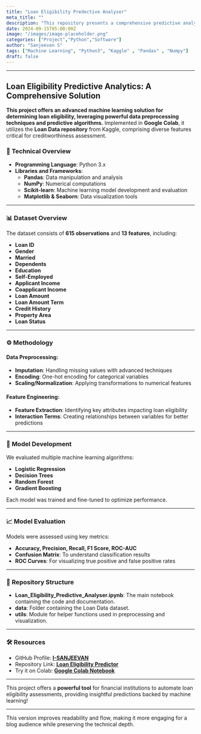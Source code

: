 ```yaml
---
title: "Loan Eligibility Predective Analyser"
meta_title: ""
description: "This repository presents a comprehensive predictive analytics solution for determining loan eligibility, leveraging advanced machine learning techniques and data preprocessing methodologies. The project is implemented in Google Colab, utilizing a dataset from Kaggle's Loan Data repository, which encompasses a diverse range of attributes pertinent to creditworthiness assessment."
date: 2024-09-15T05:00:00Z
image: "/images/image-placeholder.png"
categories: ["Project","Python","Software"]
author: "Sanjeevan S"
tags: ["Machine Learning", "Python3", "Kaggle" , "Pandas" , "Numpy"]
draft: false
---
```




---

## Loan Eligibility Predictive Analytics: A Comprehensive Solution

**This project offers an advanced machine learning solution for determining loan eligibility, leveraging powerful data preprocessing techniques and predictive algorithms.** Implemented in **Google Colab**, it utilizes the **Loan Data repository** from Kaggle, comprising diverse features critical for creditworthiness assessment.

### 🔧 **Technical Overview**

- **Programming Language**: Python 3.x
- **Libraries and Frameworks**:
  - **Pandas**: Data manipulation and analysis
  - **NumPy**: Numerical computations
  - **Scikit-learn**: Machine learning model development and evaluation
  - **Matplotlib & Seaborn**: Data visualization tools

---

### 📊 **Dataset Overview**

The dataset consists of **615 observations** and **13 features**, including:

- **Loan ID**
- **Gender**
- **Married**
- **Dependents**
- **Education**
- **Self-Employed**
- **Applicant Income**
- **Coapplicant Income**
- **Loan Amount**
- **Loan Amount Term**
- **Credit History**
- **Property Area**
- **Loan Status**

---

### ⚙️ **Methodology**

#### **Data Preprocessing**:
- **Imputation**: Handling missing values with advanced techniques
- **Encoding**: One-hot encoding for categorical variables
- **Scaling/Normalization**: Applying transformations to numerical features

#### **Feature Engineering**:
- **Feature Extraction**: Identifying key attributes impacting loan eligibility
- **Interaction Terms**: Creating relationships between variables for better predictions

---

### 🚀 **Model Development**

We evaluated multiple machine learning algorithms:

- **Logistic Regression**
- **Decision Trees**
- **Random Forest**
- **Gradient Boosting**

Each model was trained and fine-tuned to optimize performance.

---

### 📈 **Model Evaluation**

Models were assessed using key metrics:

- **Accuracy, Precision, Recall, F1 Score, ROC-AUC**
- **Confusion Matrix**: To understand classification results
- **ROC Curves**: For visualizing true positive and false positive rates

---

### 📂 **Repository Structure**

- **Loan_Eligibility_Predictive_Analyser.ipynb**: The main notebook containing the code and documentation.
- **data**: Folder containing the Loan Data dataset.
- **utils**: Module for helper functions used in preprocessing and visualization.

---

### 🛠 **Resources**

- GitHub Profile: [**I-SANJEEVAN**](https://github.com/I-SANJEEVAN)
- Repository Link: [**Loan Eligibility Predictor**](https://github.com/I-SANJEEVAN/Loan_eligibility_predective_analyser/tree/main)
- Try it on Colab: [**Google Colab Notebook**](https://colab.research.google.com/drive/1CHJh7jBemyhLNENAd2qEMgctKT6h_4mV?usp=sharing)

---

This project offers a **powerful tool** for financial institutions to automate loan eligibility assessments, providing insightful predictions backed by machine learning!

--- 

This version improves readability and flow, making it more engaging for a blog audience while preserving the technical depth.